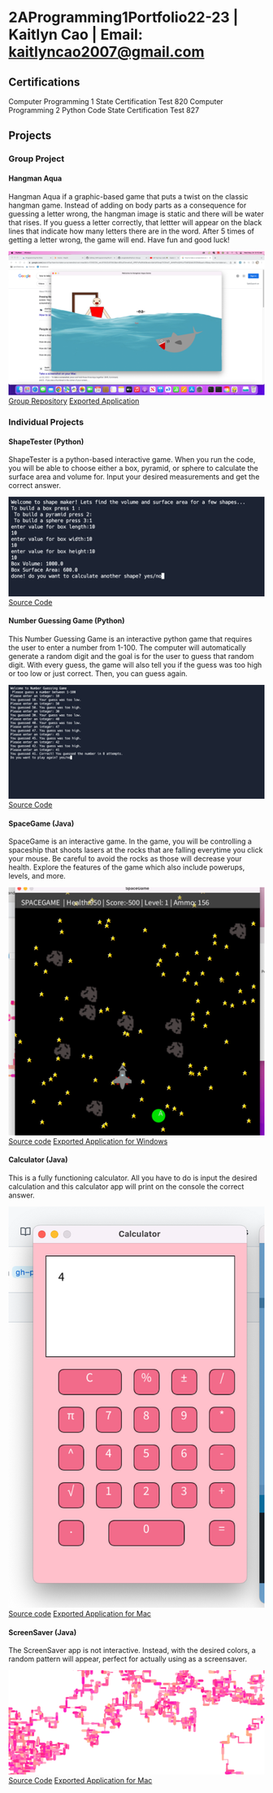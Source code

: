 # 2AProgramming1Portfolio22-23 | Kaitlyn Cao | Email: kaitlyncao2007@gmail.com

## Certifications

Computer Programming 1 State Certification Test 820
Computer Programming 2 Python Code State Certification Test 827

## Projects

### Group Project
#### Hangman Aqua
Hangman Aqua if a graphic-based game that puts a twist on the classic hangman game. Instead of adding on body parts as a consequence for guessing a letter wrong, the hangman image is static and there will be water that rises. If you guess a letter correctly, that lettter will appear on the black lines that indicate how many letters there are in the word. After 5 times of getting a letter wrong, the game will end. Have fun and good luck!

![Image](https://github.com/kaitlynccs/2AProgramming1Portfolio22-23/blob/7703726c311ea85dde1985d9cf193da3b864e2f4/images/Screen%20Shot%202023-05-24%20at%209.16.33%20AM.png)
[Group Repository](https://github.com/anaghafari/Python-Group.git)
[Exported Application](https://github.com/kaitlynccs/2AProgramming1Portfolio22-23/blob/165faab2af72570a4f69244ccf90c54a66d55d02/src/hangmanaqua/hangmanaqua.zip)

### Individual Projects
#### ShapeTester (Python)
ShapeTester is a python-based interactive game. When you run the code, you will be able to choose either a box, pyramid, or sphere to calculate the surface area and volume for. Input your desired measurements and get the correct answer. 

![Image](https://github.com/kaitlynccs/2AProgramming1Portfolio22-23/blob/abac315cc1e226b7a411520379937e5bebf1bab0/images/Screen%20Shot%202023-05-24%20at%209.37.14%20AM.png)
[Source Code](https://github.com/kaitlynccs/2AProgramming1Portfolio22-23/tree/bee6603152203bbb76d1a15df4dc3cc4b0b0eb21/src/ShapeTester)

#### Number Guessing Game (Python)
This Number Guessing Game is an interactive python game that requires the user to enter a number from 1-100. The computer will automatically generate a random digit and the goal is for the user to guess that random digit. With every guess, the game will also tell you if the guess was too high or too low or just correct. Then, you can guess again. 

![Image](https://github.com/kaitlynccs/2AProgramming1Portfolio22-23/blob/e662685c21ce3aec2c85d13e8d920b43c87b5034/images/Screen%20Shot%202023-05-24%20at%209.39.26%20AM.png)
[Source Code](https://github.com/kaitlynccs/2AProgramming1Portfolio22-23/tree/9911d654d9e76356ccd04d885bf7246a0c737086/src/Number-Guessing-Game)

#### SpaceGame (Java)
SpaceGame is an interactive game. In the game, you will be controlling a spaceship that shoots lasers at the rocks that are falling everytime you click your mouse. Be careful to avoid the rocks as those will decrease your health. Explore the features of the game which also include powerups, levels, and more. 

![Image](https://github.com/kaitlynccs/2AProgramming1Portfolio22-23/blob/gh-pages/images/SpaceGame.png)
[Source code](https://github.com/kaitlynccs/2AProgramming1Portfolio22-23/tree/gh-pages/src/spacegame)
[Exported Application for Windows](https://github.com/kaitlynccs/2AProgramming1Portfolio22-23/blob/351ea8baa771c541a643da5396dadd05bbba1b2b/src/spacegame/windows-amd64.zip)

#### Calculator (Java)
This is a fully functioning calculator. All you have to do is input the desired calculation and this calculator app will print on the console the correct answer. 

![Image](https://github.com/kaitlynccs/2AProgramming1Portfolio22-23/blob/gh-pages/images/calc.png)
[Source code](https://github.com/kaitlynccs/2AProgramming1Portfolio22-23/tree/gh-pages/src/calculator)
[Exported Application for Mac](https://github.com/kaitlynccs/2AProgramming1Portfolio22-23/blob/e5f1bc81397944813186d23b4049c433e7792c10/src/calculator/macos-x86_64%2010.08.10%20AM.zip)

#### ScreenSaver (Java)
The ScreenSaver app is not interactive. Instead, with the desired colors, a random pattern will appear, perfect for actually using as a screensaver. 

![Image](https://github.com/kaitlynccs/2AProgramming1Portfolio22-23/blob/gh-pages/images/screensaver.png)
[Source Code](https://github.com/kaitlynccs/2AProgramming1Portfolio22-23/tree/gh-pages/src/screensaver)
[Exported Application for Mac](https://github.com/kaitlynccs/2AProgramming1Portfolio22-23/blob/46c3c1d51a69516a2c4e84f0b0235ce3c35d18c0/src/screensaver/macos-x86_64.zip)
